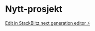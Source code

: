 # Nytt-prosjekt

[Edit in StackBlitz next generation editor ⚡️](https://stackblitz.com/~/github.com/OsteroyergoyJA/Nytt-prosjekt)
